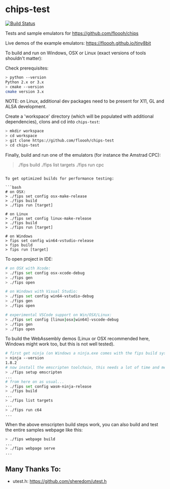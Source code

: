 # chips-test

[![Build Status](https://github.com/floooh/chips-test/workflows/build_and_test/badge.svg)](https://github.com/floooh/chips-test/actions)

Tests and sample emulators for https://github.com/floooh/chips

Live demos of the example emulators: https://floooh.github.io/tiny8bit

To build and run on Windows, OSX or Linux (exact versions of tools shouldn't matter):

Check prerequisites:

```bash
> python --version
Python 2.x or 3.x
> cmake --version
cmake version 3.x
```

NOTE: on Linux, additional dev packages need to be present for X11, GL and ALSA development.

Create a 'workspace' directory (which will be populated with additional dependencies),
clons and cd into ```chips-test```:

```bash
> mkdir workspace
> cd workspace
> git clone https://github.com/floooh/chips-test
> cd chips-test
```

Finally, build and run one of the emulators (for instance the Amstrad CPC):

> ./fips build
> ./fips list targets
> ./fips run cpc
```

To get optimized builds for performance testing:

```bash
# on OSX:
> ./fips set config osx-make-release
> ./fips build
> ./fips run [target]

# on Linux
> ./fips set config linux-make-release
> ./fips build
> ./fips run [target]

# on Windows
> fips set config win64-vstudio-release
> fips build
> fips run [target]
```

To open project in IDE:
```bash
# on OSX with Xcode:
> ./fips set config osx-xcode-debug
> ./fips gen
> ./fips open

# on Windows with Visual Studio:
> ./fips set config win64-vstudio-debug
> ./fips gen
> ./fips open

# experimental VSCode support on Win/OSX/Linux:
> ./fips set config [linux|osx|win64]-vscode-debug
> ./fips gen
> ./fips open
```

To build the WebAssembly demos (Linux or OSX recommended here, Windows
might work too, but this is not well tested).

```bash
# first get ninja (on Windows a ninja.exe comes with the fips build system)
> ninja --version
1.8.2
# now install the emscripten toolchain, this needs a lot of time and memory
> ./fips setup emscripten
...
# from here on as usual...
> ./fips set config wasm-ninja-release
> ./fips build
...
> ./fips list targets
...
> ./fips run c64
...
```

When the above emscripten build steps work, you can also build and test the
entire samples webpage like this:

```bash
> ./fips webpage build
...
> ./fips webpage serve
...
```

## Many Thanks To:

- utest.h: https://github.com/sheredom/utest.h
